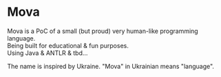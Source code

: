# Mova

Mova is a PoC of a small (but proud) very human-like programming language.\
Being built for educational & fun purposes.\
Using Java & ANTLR & tbd...

The name is inspired by Ukraine. "Mova" in Ukrainian means "language".